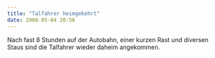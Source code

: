 ```yaml
---
title: "Talfahrer heimgekehrt"
date: 2008-05-04 20:56
---
```

Nach fast 8 Stunden auf der Autobahn, einer kurzen Rast und diversen Staus sind die Talfahrer wieder daheim angekommen.